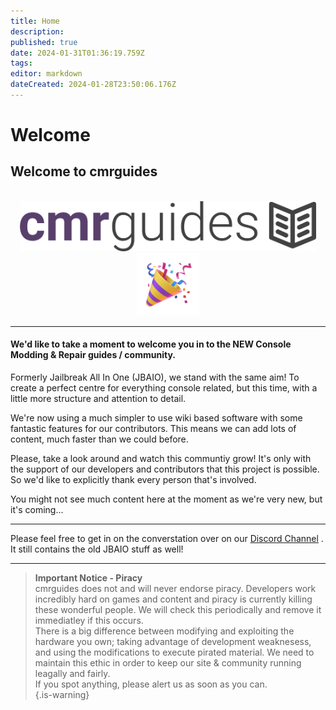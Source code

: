 ```yaml
---
title: Home
description: 
published: true
date: 2024-01-31T01:36:19.759Z
tags: 
editor: markdown
dateCreated: 2024-01-28T23:50:06.176Z
---
```


# Welcome
## Welcome to cmrguides
<br>
<center><img src="/purple_logo.png" height="80"> <img src="/r.gif" height="100"></center>

---
#### We'd like to take a moment to welcome you in to the NEW Console Modding & Repair guides / community.

Formerly Jailbreak All In One (JBAIO), we stand with the same aim! To create a perfect centre for everything console related, but this time, with a little more structure and attention to detail. 

We're now using a much simpler to use wiki based software with some fantastic features for our contributors. This means we can add lots of content, much faster than we could before. 

Please, take a look around and watch this communtiy grow! It's only with the support of our developers and contributors that this project is possible. So we'd like to explicitly thank every person that's involved. 

You might not see much content here at the moment as we're very new, but it's coming...

---
Please feel free to get in on the converstation over on our <a href="https://discord.gg/xFZRazxP">Discord Channel</a> <i class="mdi mdi-discord"></i>. It still contains the old JBAIO stuff as well! 

---

><b>Important Notice - Piracy</b><br>
> cmrguides does not and will never endorse piracy. Developers work incredibly hard on games and content and piracy is currently killing these wonderful people. We will check this periodically and remove it immediatley if this occurs.<br>
> There is a big difference between modifying and exploiting the hardware you own; taking advantage of development weaknesess, and using the modifications to execute pirated material. We need to maintain this ethic in order to keep our site & community running leagally and fairly.<br>
> If you spot anything, please alert us as soon as you can.  
{.is-warning}
